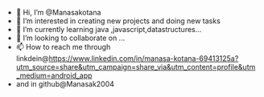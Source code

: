 - 👋 Hi, I’m @Manasakotana
- 👀 I’m interested in creating new projects and doing new tasks
- 🌱 I’m currently learning java ,javascript,datastructures...
- 💞️ I’m looking to collaborate on ...
- 📫 How to reach me through linkdein@https://www.linkedin.com/in/manasa-kotana-69413125a?utm_source=share&utm_campaign=share_via&utm_content=profile&utm_medium=android_app
- and in github@Manasak2004

<!---
Manasak2004/Manasak2004 is a ✨ special ✨ repository because its `README.md` (this file) appears on your GitHub profile.
You can click the Preview link to take a look at your changes.
--->
